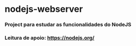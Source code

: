 # nodejs-webserver

### Project para estudar as funcionalidades do NodeJS
### Leitura de apoio: https://nodejs.org/

